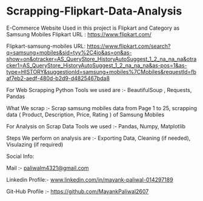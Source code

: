 # Scrapping-Flipkart-Data-Analysis

E-Commerce Website Used in this project is Flipkart and Category as Samsung Mobiles
Flipkart URL : https://www.flipkart.com/

Flipkart-samsung-mobiles URL: https://www.flipkart.com/search?q=samsung+mobiles&sid=tyy%2C4io&as=on&as-show=on&otracker=AS_QueryStore_HistoryAutoSuggest_1_2_na_na_na&otracker1=AS_QueryStore_HistoryAutoSuggest_1_2_na_na_na&as-pos=1&as-type=HISTORY&suggestionId=samsung+mobiles%7CMobiles&requestId=fbaf7eb2-aedf-480d-b2d9-d4825467bda8

For Web Scrapping Python Tools we used are :- BeautifulSoup , Requests, Pandas

What We scrap :- Scrap samsung mobiles data from Page 1 to 25, scrapping data ( Product, Description, Price, Rating ) of Samsung Mobiles

For Analysis on Scrap Data Tools we used :- Pandas, Numpy, Matplotlib

Steps We perform on analysis are :- Exporting Data, Cleaning (if needed), Visulazing (if required)

Social Info:

Mail :- paliwalm4321@gmail.com

Linkedin Profile:- www.linkedin.com/in/mayank-paliwal-014297189

Git-Hub Profile :- https://github.com/MayankPaliwal2607
